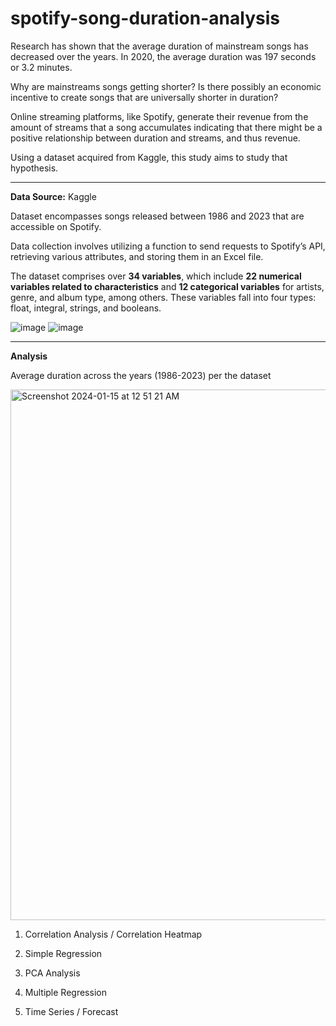 # spotify-song-duration-analysis

Research has shown that the average duration of mainstream songs has decreased over the years. In 2020, the average duration was 197 seconds or 3.2 minutes.

Why are mainstreams songs getting shorter? Is there possibly an economic incentive to create songs that are universally shorter in duration?

Online streaming platforms, like Spotify, generate their revenue from the amount of streams that a song accumulates indicating that there might be a positive relationship between duration and streams, and thus revenue.

Using a dataset acquired from Kaggle, this study aims to study that hypothesis.

---

**Data Source:**  Kaggle

Dataset encompasses songs released between 1986 and 2023 that are accessible on Spotify.

Data collection involves utilizing a function to send requests to Spotify’s API, retrieving various attributes, and storing them in an Excel file.

The dataset comprises over **34 variables**, which include **22 numerical variables related to characteristics** and **12 categorical variables** for artists, genre, and album type, among others. These variables fall into four types: float, integral, strings, and booleans.

![image](https://github.com/rsoetirto/spotify-song-duration-analysis/assets/109045573/7bf9f499-1ac9-4a91-81b5-f4012f6741ce)
![image](https://github.com/rsoetirto/spotify-song-duration-analysis/assets/109045573/917a0ed5-d5d2-4fef-b43c-44791d0f56d0)

---

**Analysis**

Average duration across the years (1986-2023) per the dataset

<img width="849" alt="Screenshot 2024-01-15 at 12 51 21 AM" src="https://github.com/rsoetirto/spotify-song-duration-analysis/assets/109045573/ddbe489f-40dd-461a-97aa-ce33e1c61ede">


1. Correlation Analysis / Correlation Heatmap 


   
3. Simple Regression
4. PCA Analysis
5. Multiple Regression
6. Time Series / Forecast

   


